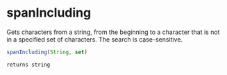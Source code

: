 # spanIncluding

 Gets characters from a string, from the beginning to a
 character that is not in a specified set of characters. The
 search is case-sensitive.

```javascript
spanIncluding(String, set)
```

```javascript
returns string
```
